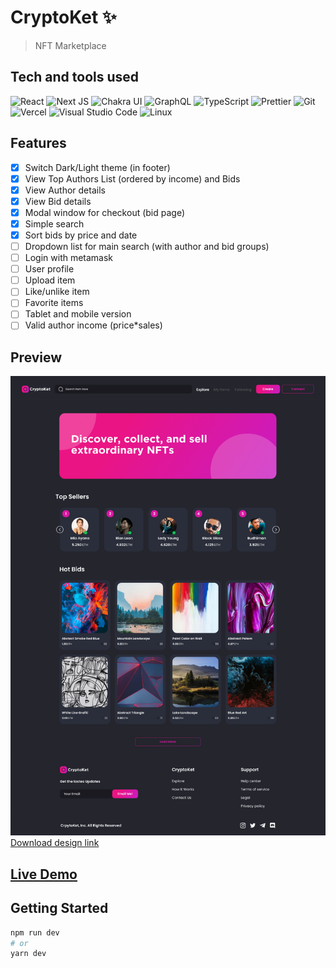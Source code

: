 # CryptoKet ✨

> NFT Marketplace

## Tech and tools used

![React](https://img.shields.io/badge/react-%2320232a.svg?style=for-the-badge&logo=react&logoColor=%2361DAFB) ![Next JS](https://img.shields.io/badge/Next-black?style=for-the-badge&logo=next.js&logoColor=white) ![Chakra UI](https://img.shields.io/badge/-Chakra-319795?style=for-the-badge&logo=chakraui&logoColor=white) ![GraphQL](https://img.shields.io/badge/-GraphQL-E10098?style=for-the-badge&logo=graphql&logoColor=white) ![TypeScript](https://img.shields.io/badge/typescript-%23007ACC.svg?style=for-the-badge&logo=typescript&logoColor=white) ![Prettier](https://img.shields.io/badge/-Prettier-F7B93E?style=for-the-badge&logo=prettier&logoColor=black) ![Git](https://img.shields.io/badge/-git-F05032?style=for-the-badge&logo=git&logoColor=white) ![Vercel](https://img.shields.io/badge/-Vercel-000000?style=for-the-badge&logo=vercel&logoColor=white) ![Visual Studio Code](https://img.shields.io/badge/-Visual%20Studio%20Code-007ACC?style=for-the-badge&logo=visual-studio-code&logoColor=white) ![Linux](https://img.shields.io/badge/-Linux-FCC624?style=for-the-badge&logo=linux&logoColor=black)

## Features

- [x] Switch Dark/Light theme (in footer)
- [x] View Top Authors List (ordered by income) and Bids
- [x] View Author details
- [x] View Bid details
- [x] Modal window for checkout (bid page)
- [x] Simple search
- [x] Sort bids by price and date
- [ ] Dropdown list for main search (with author and bid groups)
- [ ] Login with metamask
- [ ] User profile
- [ ] Upload item
- [ ] Like/unlike item
- [ ] Favorite items
- [ ] Tablet and mobile version
- [ ] Valid author income (price\*sales)

## Preview

![Home Page Preview](/design/Home.png)
[Download design link](https://ui8.net/astikayasa/products/cryptoket---nft-marketplace-ui-kit)

## [Live Demo](https://cryptoket.vercel.app)

## Getting Started

```bash
npm run dev
# or
yarn dev
```

